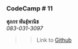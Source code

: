 ### CodeCamp # 11  

**ศุภกร พันธุ์พานิช**  
*083-031-3097*  

>> Link to [Github](https://github.com/machhhhhhh/Homework_codecamp_10.git)
